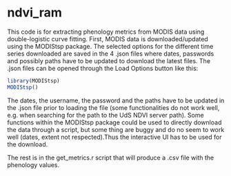 # ndvi_ram

This code is for extracting phenology metrics from MODIS data using double-logistic curve fitting. First, MODIS data is downloaded/updated using the MODIStsp package. The selected options for the different time series downloaded are saved in the 4 .json files where dates, passwords and possibly paths have to be updated to download the latest files. The .json files can be opened through the Load Options button like this:

```r
library(MODIStsp)
MODIStsp()
```

The dates, the username, the password and the paths have to be updated in the .json file prior to loading the file (some functionalities do not work well, e.g. when searching for the path to the UdS NDVI server path). Some functions within the MODIStsp package could be used to directly download the data through a script, but some thing are buggy and do no seem to work well (dates, extent not respected).Thus the interactive UI has to be used for the download.

The rest is in the get_metrics.r script that will produce a .csv file with the phenology values.
